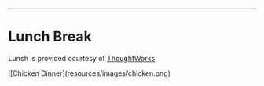 
----

# Lunch Break


<div class="center important">

Lunch is provided courtesy of [ThoughtWorks](http://www.thoughtworks.com/)

<div class="center"> ![Chicken Dinner](resources/images/chicken.png) </div>

</div>
